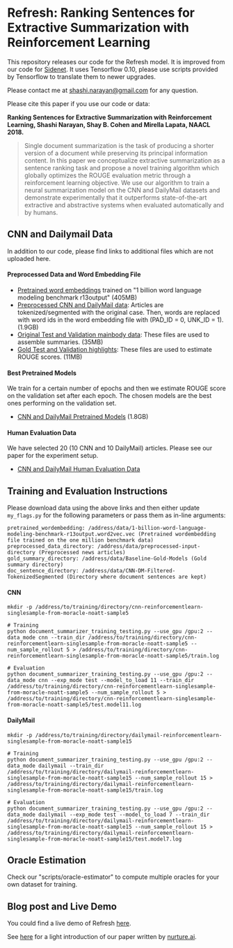 # Refresh: Ranking Sentences for Extractive Summarization with Reinforcement Learning

This repository releases our code for the Refresh model. It is improved from our code for [Sidenet](https://github.com/shashiongithub/sidenet). It uses Tensorflow 0.10, please use scripts provided by Tensorflow to translate them to newer upgrades. 

Please contact me at shashi.narayan@gmail.com for any question.

Please cite this paper if you use our code or data:

**Ranking Sentences for Extractive Summarization with Reinforcement Learning, Shashi Narayan, Shay B. Cohen and Mirella Lapata, NAACL 2018.**

> Single document summarization is the task of producing a shorter version of a document while preserving its principal information content. In this paper we conceptualize extractive summarization as a sentence ranking task and propose a novel training algorithm which globally optimizes the ROUGE evaluation metric through a reinforcement learning objective. We use our algorithm to train a neural summarization model on the CNN and DailyMail datasets and demonstrate experimentally that it outperforms state-of-the-art extractive and abstractive systems when evaluated automatically and by humans.

## CNN and Dailymail Data

In addition to our code, please find links to additional files which are not uploaded here. 

#### Preprocessed Data and Word Embedding File

* [Pretrained word embeddings](http://bollin.inf.ed.ac.uk/public/direct/Refresh-NAACL18-1-billion-benchmark-wordembeddings.tar.gz) trained on "1 billion word language modeling benchmark r13output" (405MB)
* [Preprocessed CNN and DailyMail data](http://bollin.inf.ed.ac.uk/public/direct/Refresh-NAACL18-preprocessed-input-data.tar.gz): Articles are tokenized/segmented with the original case. Then, words are replaced with word ids in the word embedding file with (PAD_ID = 0, UNK_ID = 1). (1.9GB) 
* [Original Test and Validation mainbody data](http://bollin.inf.ed.ac.uk/public/direct/Refresh-NAACL18-CNN-DM-Filtered-TokenizedSegmented.tar.gz): These files are used to assemble summaries. (35MB)
* [Gold Test and Validation highlights](http://bollin.inf.ed.ac.uk/public/direct/Refresh-NAACL18-baseline-gold-data.tar.gz): These files are used to estimate ROUGE scores. (11MB)

#### Best Pretrained Models

We train for a certain number of epochs and then we estimate ROUGE score on the validation set after each epoch. The chosen models are the best ones performing on the validation set.  

* [CNN and DailyMail Pretrained Models](http://bollin.inf.ed.ac.uk/public/direct/Refresh-NAACL18-pretrained-models.tar.gz) (1.8GB)

#### Human Evaluation Data

We have selected 20 (10 CNN and 10 DailyMail) articles. Please see our paper for the experiment setup.

* [CNN and DailyMail Human Evaluation Data](http://bollin.inf.ed.ac.uk/public/direct/Refresh-NAACL18-human-evaluations.tar.gz)

## Training and Evaluation Instructions

Please download data using the above links and then either update `my_flags.py` for the following parameters or pass them as in-line arguments:

```
pretrained_wordembedding: /address/data/1-billion-word-language-modeling-benchmark-r13output.word2vec.vec (Pretrained wordembedding file trained on the one million benchmark data)
preprocessed_data_directory: /address/data/preprocessed-input-directory (Preprocessed news articles)
gold_summary_directory: /address/data/Baseline-Gold-Models (Gold summary directory)
doc_sentence_directory: /address/data/CNN-DM-Filtered-TokenizedSegmented (Directory where document sentences are kept)
```

#### CNN 

```
mkdir -p /address/to/training/directory/cnn-reinforcementlearn-singlesample-from-moracle-noatt-sample5

# Training
python document_summarizer_training_testing.py --use_gpu /gpu:2 --data_mode cnn --train_dir /address/to/training/directory/cnn-reinforcementlearn-singlesample-from-moracle-noatt-sample5 --num_sample_rollout 5 > /address/to/training/directory/cnn-reinforcementlearn-singlesample-from-moracle-noatt-sample5/train.log

# Evaluation
python document_summarizer_training_testing.py --use_gpu /gpu:2 --data_mode cnn --exp_mode test --model_to_load 11 --train_dir /address/to/training/directory/cnn-reinforcementlearn-singlesample-from-moracle-noatt-sample5 --num_sample_rollout 5 > /address/to/training/directory/cnn-reinforcementlearn-singlesample-from-moracle-noatt-sample5/test.model11.log
```

#### DailyMail

```
mkdir -p /address/to/training/directory/dailymail-reinforcementlearn-singlesample-from-moracle-noatt-sample15

# Training
python document_summarizer_training_testing.py --use_gpu /gpu:2 --data_mode dailymail --train_dir /address/to/training/directory/dailymail-reinforcementlearn-singlesample-from-moracle-noatt-sample15 --num_sample_rollout 15 > /address/to/training/directory/dailymail-reinforcementlearn-singlesample-from-moracle-noatt-sample15/train.log

# Evaluation
python document_summarizer_training_testing.py --use_gpu /gpu:2 --data_mode dailymail --exp_mode test --model_to_load 7 --train_dir /address/to/training/directory/dailymail-reinforcementlearn-singlesample-from-moracle-noatt-sample15 --num_sample_rollout 15 > /address/to/training/directory/dailymail-reinforcementlearn-singlesample-from-moracle-noatt-sample15/test.model7.log
```

## Oracle Estimation

Check our "scripts/oracle-estimator" to compute multiple oracles for your own dataset for training. 

## Blog post and Live Demo

You could find a live demo of Refresh [here](http://kinloch.inf.ed.ac.uk/sidenet.html).

See [here](https://nurture.ai/p/e5c2a653-404a-4af8-b35f-e9e0d17fd272) for a light introduction of our paper written by [nurture.ai](https://nurture.ai).

